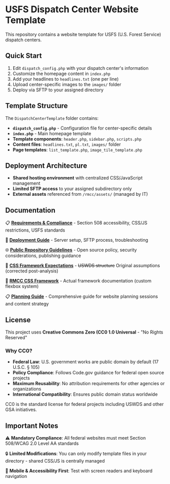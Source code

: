 # USFS Dispatch Center Website Template

This repository contains a website template for USFS (U.S. Forest Service) dispatch centers.

## Quick Start

1. Edit `dispatch_config.php` with your dispatch center's information
2. Customize the homepage content in `index.php`
3. Add your headlines to `headlines.txt` (one per line)
4. Upload center-specific images to the `images/` folder
5. Deploy via SFTP to your assigned directory

## Template Structure

The `DispatchCenterTemplate` folder contains:

- **`dispatch_config.php`** - Configuration file for center-specific details
- **`index.php`** - Main homepage template
- **Template components**: `header.php`, `sidebar.php`, `scripts.php`
- **Content files**: `headlines.txt`, `pl.txt`, `images/` folder
- **Page templates**: `list_template.php`, `image_tile_template.php`

## Deployment Architecture

- **Shared hosting environment** with centralized CSS/JavaScript management
- **Limited SFTP access** to your assigned subdirectory only
- **External assets** referenced from `/rmcc/assets/` (managed by IT)

## Documentation

📋 **[Requirements & Compliance](docs/REQUIREMENTS.md)** - Section 508 accessibility, CSS/JS restrictions, USFS standards

🚀 **[Deployment Guide](docs/DEPLOYMENT.md)** - Server setup, SFTP process, troubleshooting

🌐 **[Public Repository Guidelines](docs/PUBLIC-REPOSITORY.md)** - Open source policy, security considerations, publishing guidance

🎨 **[CSS Framework Expectations](docs/CSS-EXPECTATIONS.md)** - ~~USWDS structure~~ Original assumptions (corrected post-analysis)

🎨 **[RMCC CSS Framework](docs/RMCC-CSS-FRAMEWORK.md)** - Actual framework documentation (custom flexbox system)

📋 **[Planning Guide](docs/PLANNING-GUIDE.md)** - Comprehensive guide for website planning sessions and content strategy

## License

This project uses **Creative Commons Zero (CC0 1.0 Universal** - "No Rights Reserved"

### Why CC0?
- **Federal Law**: U.S. government works are public domain by default (17 U.S.C. § 105)
- **Policy Compliance**: Follows Code.gov guidance for federal open source projects
- **Maximum Reusability**: No attribution requirements for other agencies or organizations
- **International Compatibility**: Ensures public domain status worldwide

CC0 is the standard license for federal projects including USWDS and other GSA initiatives.

## Important Notes

⚠️ **Mandatory Compliance**: All federal websites must meet Section 508/WCAG 2.0 Level AA standards

🔒 **Limited Modifications**: You can only modify template files in your directory - shared CSS/JS is centrally managed

📱 **Mobile & Accessibility First**: Test with screen readers and keyboard navigation